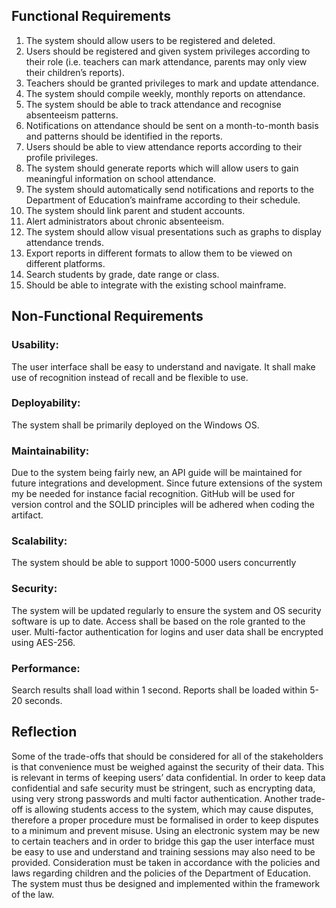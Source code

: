 ## Functional Requirements

1. The system should allow users to be registered and deleted.
2. Users should be registered and given system privileges according to their role (i.e. teachers can mark attendance, parents may only view their children’s reports).
3. Teachers should be granted privileges to mark and update attendance.
4. The system should compile weekly, monthly reports on attendance.
5. The system should be able to track attendance and recognise absenteeism patterns.
6. Notifications on attendance should be sent on a month-to-month basis and patterns should be identified in the reports.
7. Users should be able to view attendance reports according to their profile privileges.
8. The system should generate reports which will allow users to gain meaningful information on school attendance.
9. The system should automatically send notifications and reports to the Department of Education’s mainframe according to their schedule.
10. The system should link parent and student accounts.
11. Alert administrators about chronic absenteeism.
12. The system should allow visual presentations such as graphs to display attendance trends.
13. Export reports in different formats to allow them to be viewed on different platforms.
14. Search students by grade, date range or class.
15. Should be able to integrate with the existing school mainframe.

## Non-Functional Requirements

### Usability: 
The user interface shall be easy to understand and navigate. It shall make use of recognition instead of recall and be flexible to use.
### Deployability: 
The system shall be primarily deployed on the Windows OS.
### Maintainability: 
Due to the system being fairly new, an API guide will be maintained for future integrations and development. Since future extensions of the system my be needed for instance facial recognition. GitHub will be used for version control and the SOLID principles will be adhered when coding the artifact.
### Scalability: 
The system should be able to support 1000-5000 users concurrently 
### Security:  
The system will be updated regularly to ensure the system and OS security software is up to date. Access shall be based on the role granted to the user. Multi-factor authentication for logins and user data shall be encrypted using AES-256.
### Performance: 
Search results shall load within 1 second. Reports shall be loaded within 5-20 seconds.

## Reflection

Some of the trade-offs that should be considered for all of the stakeholders is that convenience must be weighed against the security of their data. This is relevant in terms of keeping users’ data confidential. In order to keep data confidential and safe security must be stringent, such as encrypting data, using very strong passwords and multi factor authentication. Another trade-off is allowing students access to the system, which may cause disputes, therefore a proper procedure must be formalised in order to keep disputes to a minimum and prevent misuse. Using an electronic system may be new to certain teachers and in order to bridge this gap the user interface must be easy to use and understand and training sessions may also need to be provided. Consideration must be taken in accordance with the policies and laws regarding children and the policies of the Department of Education. The system must thus be designed and implemented within the framework of the law.


